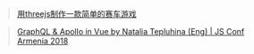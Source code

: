 > [用threejs制作一款简单的赛车游戏](http://www.alloyteam.com/2017/09/13139/)

> [GraphQL & Apollo in Vue by Natalia Tepluhina (Eng) | JS Conf Armenia 2018](https://www.youtube.com/watch?v=iJULWNCaLrY)